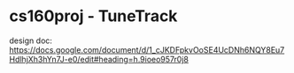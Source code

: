 # cs160proj - TuneTrack

design doc: https://docs.google.com/document/d/1_cJKDFpkvOoSE4UcDNh6NQY8Eu7HdlhjXh3hYn7J-e0/edit#heading=h.9ioeo957r0j8
